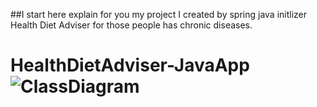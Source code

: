 ##I start here explain for you my project I created by spring java initlizer Health Diet Adviser 
for those people has chronic diseases. 


# HealthDietAdviser-JavaApp![ClassDiagram](https://github.com/5zam/HealthDietAdviser-JavaApp/assets/146082269/c60b8d23-f52f-40b3-91f4-0bef99aefa4d)
